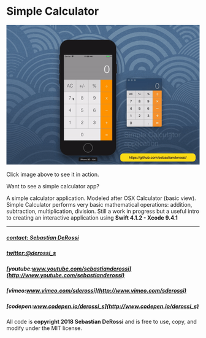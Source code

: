# Simple Calculator

[![N|Solid](https://github.com/sebastianderossi/iOS-Examples/blob/master/SimpleCalculator/SimpleCalculator.gif)](https://vimeo.com/282016228)

Click image above to see it in action.

Want to see a simple calculator app? 

A simple calculator application. Modeled after OSX Calculator (basic view). Simple Calculator performs very basic mathematical operations: addition, subtraction, multiplication, division. Still a work in progress but a useful intro to creating an interactive application using **Swift 4.1.2 - Xcode 9.4.1**  


----------------

##### [contact: Sebastian DeRossi](mailto:sebastian.derossi@gmail.com)
##### [twitter:@derossi_s](http://www.twitter.com/derossi_s)
##### [youtube:www.youtube.com/sebastianderossi](http://www.youtube.com/sebastianderossi)
##### [vimeo:www.vimeo.com/sderossi](http://www.vimeo.com/sderossi)  
##### [codepen:www.codepen.io/derossi_s](http://www.codepen.io/derossi_s)

All code is **copyright 2018 Sebastian DeRossi** and is free to use, copy, and modify under the MIT license.